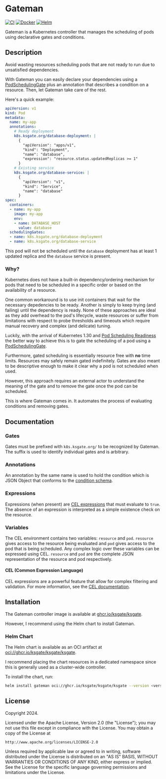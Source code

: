 # Gateman

[![CI](https://github.com/ksgate/ksgate/actions/workflows/ci.yml/badge.svg)](https://github.com/ksgate/ksgate/actions/workflows/ci.yml)
[![Docker](https://img.shields.io/github/v/tag/ksgate/ksgate?label=Docker)](https://github.com/ksgate/ksgate/pkgs/container/ksgate)
[![Helm](https://img.shields.io/github/v/tag/ksgate/ksgate?label=Helm)](https://github.com/ksgate/ksgate/pkgs/container/ksgate%2Fksgate)

Gateman is a Kubernetes controller that manages the scheduling of pods using declarative gates and conditions.

## Description
Avoid wasting resources scheduling pods that are not ready to run due to unsatisfied dependencies.

With Gateman you can easily declare your dependencies using a [PodSchedulingGate](https://kubernetes.io/docs/reference/kubernetes-api/workload-resources/pod-scheduling-gate-v1/) plus an annotation that describes a condition on a resource. Then, let Gateman take care of the rest.

Here's a quick example:

```yaml
apiVersion: v1
kind: Pod
metadata:
  name: my-app
  annotations:
    # Ready deployment
    k8s.ksgate.org/database-deployment: |
      {
        "apiVersion": "apps/v1",
        "kind": "Deployment",
        "name": "database",
        "expression": "resource.status.updatedReplicas >= 1"
      }
    # Existing service
    k8s.ksgate.org/database-service: |
      {
        "apiVersion": "v1",
        "kind": "Service",
        "name": "database"
      }
spec:
  containers:
  - name: my-app
    image: my-app
    env:
    - name: DATABASE_HOST
      value: database
  schedulingGates:
  - name: k8s.ksgate.org/database-deployment
  - name: k8s.ksgate.org/database-service
```

This pod will not be scheduled until the `database` deployment has at least 1 updated replica and the `database` service is present.

### Why?

Kubernetes does not have a built-in dependency/ordering mechanism for pods that need to be scheduled in a specific order or based on the availability of a resource.

One common workaround is to use init containers that wait for the necessary depedencies to be ready. Another is simply to keep trying (and failing) until the dependency is ready. None of these approaches are ideal as they add overhead to the pod's lifecycle, waste resources or suffer from limitations with respect to probe thresholds and timeouts which require manual recovery and complex (and delicate) tuning.

Luckily, with the arrival of Kubernetes 1.30 and [Pod Scheduling Readiness](https://kubernetes.io/docs/concepts/scheduling-eviction/pod-scheduling-readiness/) the better way to achieve this is to gate the scheduling of a pod using a [PodSchedulingGate](https://kubernetes.io/docs/reference/kubernetes-api/workload-resources/pod-scheduling-gate-v1/).

Furthermore, gated scheduling is essentially resource free with __no__ time limits. Resources may safely remain gated indefinitely. Gates are also meant to be descriptive enough to make it clear why a pod is not scheduled when used.

However, this approach requires an external actor to understand the meaning of the gate and to remove the gate once the pod can be scheduled.

This is where Gateman comes in. It automates the process of evaluating conditions and removing gates.

## Documentation

### Gates
Gates must be prefixed with `k8s.ksgate.org/` to be recognized by Gateman. The suffix is used to identify individual gates and is arbitrary.

### Annotations
An annotation by the same name is used to hold the condition which is JSON Object that conforms to the [condition schema](condition.schema.json).

### Expressions
Expressions (when present) are [CEL expressions](#cel) that must evaluate to `true`. The absence of an expression is interpreted as a simple existence check on the resource.

### Variables
The CEL environment contains two variables: `resource` and `pod`. `resource` gives access to the resource being evaluated and `pod` gives access to the pod that is being scheduled. Any complex logic over these variables can be expressed using CEL. `resource` and `pod` are the complete JSON representation of the resource and pod respectively.

#### CEL (Common Expression Language)
CEL expressions are a powerful feature that allow for complex filtering and validation. For more information, see the [CEL documentation](https://kubernetes.io/docs/reference/using-api/cel/).

## Installation

The Gateman controller image is available at [ghcr.io/ksgate/ksgate](https://github.com/ksgate/ksgate/pkgs/container/ksgate).

However, I recommend using the Helm chart to install Gateman.

### Helm Chart

The Helm chart is available as an OCI artifact at [oci://ghcr.io/ksgate/ksgate/ksgate](oci://ghcr.io/ksgate/ksgate/ksgate).

I recommend placing the chart resources in a dedicated namespace since this is generally used as a cluster-wide controller.

To install the chart, run:

```sh
helm install gateman oci://ghcr.io/ksgate/ksgate/ksgate --version <version> --namespace gateman-system --create-namespace
```

## License

Copyright 2024.

Licensed under the Apache License, Version 2.0 (the "License");
you may not use this file except in compliance with the License.
You may obtain a copy of the License at

    http://www.apache.org/licenses/LICENSE-2.0

Unless required by applicable law or agreed to in writing, software
distributed under the License is distributed on an "AS IS" BASIS,
WITHOUT WARRANTIES OR CONDITIONS OF ANY KIND, either express or implied.
See the License for the specific language governing permissions and
limitations under the License.

